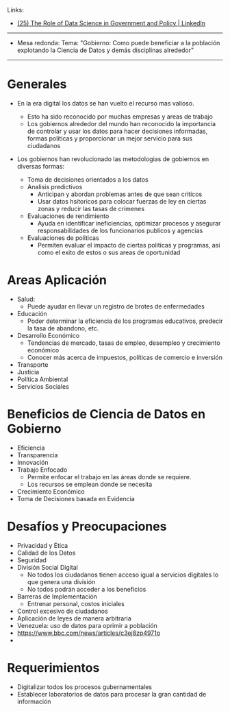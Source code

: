 Links:
- [(25) The Role of Data Science in Government and Policy | LinkedIn](https://www.linkedin.com/pulse/role-data-science-government-policy-aditya-singh-tharran-7474e/)

___
- Mesa redonda:
Tema: "Gobierno: Como puede beneficiar a la población explotando la Ciencia de Datos y demás disciplinas alrededor"

___

# Generales

- En la era digital los datos se han vuelto el recurso mas valioso.
	- Esto ha sido reconocido por muchas empresas y areas de trabajo
	- Los gobiernos alrededor del mundo han reconocido la importancia de controlar y usar los datos para hacer decisiones informadas, formas politicas y proporcionar un mejor servicio para sus ciudadanos

- Los gobiernos han revolucionado las metodologias de gobiernos en diversas formas:
	- Toma de decisiones orientados a los datos
	- Analisis predictivos
		- Anticipan y abordan problemas antes de que sean criticos
		- Usar datos hsitoricos para colocar fuerzas de ley en ciertas zonas y reducir las tasas de crimenes
	- Evaluaciones de rendimiento
		- Ayuda en identificar ineficiencias, optimizar procesos y asegurar responsabilidades de los funcionarios publicos y agencias
	- Evaluaciones de politicas
		- Permiten evaluar el impacto de ciertas politicas y programas, asi como el exito de estos o sus areas de oportunidad

# Areas Aplicación

- Salud:
	- Puede ayudar en llevar un registro de brotes de enfermedades
- Educación
	- Poder determinar la eficiencia de los programas educativos, predecir la tasa de abandono, etc.
- Desarrollo Económico
	- Tendencias de mercado, tasas de empleo, desempleo y crecimiento económico
	- Conocer más acerca de impuestos, políticas de comercio e inversión
- Transporte
- Justicia
- Política Ambiental
- Servicios Sociales

# Beneficios de Ciencia de Datos en Gobierno

- Eficiencia
- Transparencia
- Innovación
- Trabajo Enfocado
	- Permite enfocar el trabajo en las áreas donde se requiere.
	- Los recursos se emplean donde se necesita
- Crecimiento Económico
- Toma de Decisiones basada en Evidencia

# Desafíos y Preocupaciones

- Privacidad y Ética
- Calidad de los Datos
- Seguridad
- División Social Digital
	- No todos los ciudadanos tienen acceso igual a servicios digitales lo que genera una división 
	- No todos podrán acceder a los beneficios 
- Barreras de Implementación
	- Entrenar personal, costos iniciales
- Control excesivo de ciudadanos
- Aplicación de leyes de manera arbitraria
- Venezuela: uso de datos para oprimir a población
- https://www.bbc.com/news/articles/c3ej8zp4971o
- 

# Requerimientos

- Digitalizar todos los procesos gubernamentales
- Establecer laboratorios de datos para procesar la gran cantidad de información